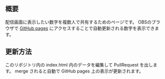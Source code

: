 ## 概要

配信画面に表示したい数字を複数人で共有するためのページです。
OBSのブラウザで [GitHub pages](https://miyanoyami.github.io/streaming-data-viewer/) にアクセスすることで自動更新される数字を表示できます。

## 更新方法
このリポジトリ内の index.html 内のデータを編集して PullRequest を出します。
merge されると自動で GitHub pages 上の表示が更新されます。

